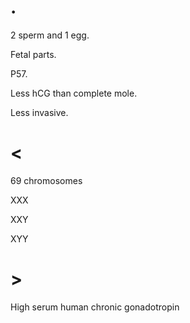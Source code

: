 # .

2 sperm and 1 egg.

Fetal parts.

P57.

Less hCG than complete mole.

Less invasive.

# <

69 chromosomes

XXX

XXY

XYY

# >

High serum human chronic gonadotropin
